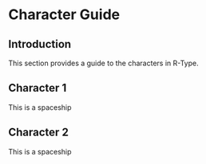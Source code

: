 # Character Guide

## Introduction

This section provides a guide to the characters in R-Type.

## Character 1

This is a spaceship

## Character 2

This is a spaceship

